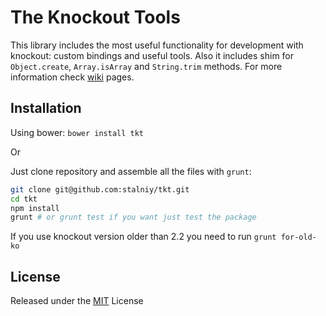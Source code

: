 The Knockout Tools
===

This library includes the most useful functionality for development with knockout: custom bindings and useful tools.
Also it includes shim for `Object.create`, `Array.isArray` and `String.trim` methods. For more information check [wiki](https://github.com/stalniy/tkt/wiki) pages.

## Installation

Using bower: `bower install tkt`

Or

Just clone repository and assemble all the files with `grunt`:
```sh
git clone git@github.com:stalniy/tkt.git
cd tkt
npm install
grunt # or grunt test if you want just test the package
```
If you use knockout version older than 2.2 you need to run `grunt for-old-ko`

## License

Released under the [MIT](http://www.opensource.org/licenses/MIT) License